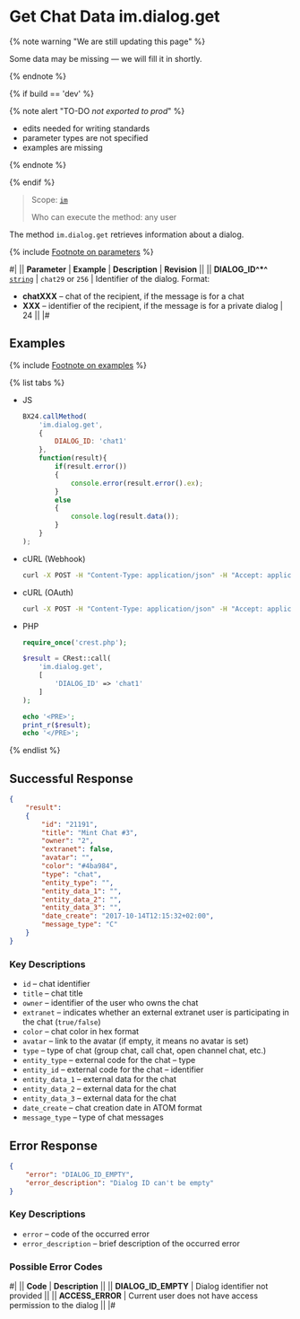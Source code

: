 # Get Chat Data im.dialog.get

{% note warning "We are still updating this page" %}

Some data may be missing — we will fill it in shortly.

{% endnote %}

{% if build == 'dev' %}

{% note alert "TO-DO _not exported to prod_" %}

- edits needed for writing standards
- parameter types are not specified
- examples are missing

{% endnote %}

{% endif %}

> Scope: [`im`](../scopes/permissions.md)
>
> Who can execute the method: any user

The method `im.dialog.get` retrieves information about a dialog.

{% include [Footnote on parameters](../../_includes/required.md) %}

#|
|| **Parameter** | **Example** | **Description** | **Revision** ||
|| **DIALOG_ID^*^**
[`string`](../data-types.md) | `chat29`
or
`256` | Identifier of the dialog. Format:
- **chatXXX** – chat of the recipient, if the message is for a chat
- **XXX** – identifier of the recipient, if the message is for a private dialog | 24 ||
|#

## Examples

{% include [Footnote on examples](../../_includes/examples.md) %}

{% list tabs %}

- JS

    ```js
    BX24.callMethod(
        'im.dialog.get',
        {
            DIALOG_ID: 'chat1'
        },
        function(result){
            if(result.error())
            {
                console.error(result.error().ex);
            }
            else
            {
                console.log(result.data());
            }
        }
    );
    ```

- cURL (Webhook)

    ```bash
    curl -X POST -H "Content-Type: application/json" -H "Accept: application/json" -d '{"DIALOG_ID":"chat1"}' https://**put_your_bitrix24_address**/rest/**put_your_user_id_here**/**put_your_webhook_here**/im.dialog.get
    ```

- cURL (OAuth)

    ```bash
    curl -X POST -H "Content-Type: application/json" -H "Accept: application/json" -d '{"DIALOG_ID":"chat1","auth":"**put_access_token_here**"}' https://**put_your_bitrix24_address**/rest/im.dialog.get
    ```

- PHP

    ```php
    require_once('crest.php');

    $result = CRest::call(
        'im.dialog.get',
        [
            'DIALOG_ID' => 'chat1'
        ]
    );

    echo '<PRE>';
    print_r($result);
    echo '</PRE>';
    ```

{% endlist %}

## Successful Response

```json
{
    "result":
    {
        "id": "21191",
        "title": "Mint Chat #3",
        "owner": "2",
        "extranet": false,
        "avatar": "",
        "color": "#4ba984",
        "type": "chat",
        "entity_type": "",
        "entity_data_1": "",
        "entity_data_2": "",
        "entity_data_3": "",
        "date_create": "2017-10-14T12:15:32+02:00",
        "message_type": "C"
    }
}
```

### Key Descriptions

- `id` – chat identifier
- `title` – chat title
- `owner` – identifier of the user who owns the chat
- `extranet` – indicates whether an external extranet user is participating in the chat (`true/false`)
- `color` – chat color in hex format
- `avatar` – link to the avatar (if empty, it means no avatar is set)
- `type` – type of chat (group chat, call chat, open channel chat, etc.)
- `entity_type` – external code for the chat – type
- `entity_id` – external code for the chat – identifier
- `entity_data_1` – external data for the chat
- `entity_data_2` – external data for the chat
- `entity_data_3` – external data for the chat
- `date_create` – chat creation date in ATOM format
- `message_type` – type of chat messages

## Error Response

```json
{
    "error": "DIALOG_ID_EMPTY",
    "error_description": "Dialog ID can't be empty"
}
```

### Key Descriptions

- `error` – code of the occurred error
- `error_description` – brief description of the occurred error

### Possible Error Codes

#|
|| **Code** | **Description** ||
|| **DIALOG_ID_EMPTY** | Dialog identifier not provided ||
|| **ACCESS_ERROR** | Current user does not have access permission to the dialog ||
|#